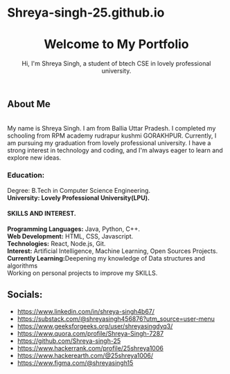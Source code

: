 # Shreya-singh-25.github.io
<!DOCTYPE html>
<html lang="en">
<head>
    <meta charset="UTF-8">
    <meta name="viewport" content="width=device-width, initial-scale=1.0">
    <title>My Portfolio</title>
    <link rel="stylesheet" href="styles.css">
</head>
<body>
    <header>
        <h1>Welcome to My Portfolio</h1>
        <p>Hi, I'm Shreya Singh, a student of btech CSE in lovely professional university.</p>
    </header>
    <section>
        <h2> About Me</h2>
        <p1><br>My name is Shreya Singh. I am from Ballia Uttar Pradesh. I completed my schooling from RPM academy rudrapur kushmi GORAKHPUR.
            Currently, I am pursuing my graduation from lovely professional university. I have a strong interest in technology and coding, and I'm always eager to learn and explore new ideas.</p>
        <h3><B><p2>Education:</p2></B></h3>
        <p3>Degree: B.Tech in Computer Science Engineering.</p3>
        <p4><br><b>University: Lovely Professional University(LPU).</b></p4>
        <h4><b>SKILLS AND INTEREST.</b></h4>
        <p5><b>Programming Languages:</b> Java, Python, C++.</p5>
        <p6><br><b>Web Development:</b> HTML, CSS, Javascript.</p6>
        <p7><br><b>Technologies:</b> React, Node.js, Git.</p7>
        <p8><br><b>Interest:</b> Artificial Intelligence, Machine Learning, Open Sources Projects.</p8>
        <p9><br><b>Currently Learning:</b>Deepening my knowledge of Data structures and algorithms</p9>
        <p10><br>Working on personal projects to improve my SKILLS.</p10>
    </section>
    <section>
        <h2><b>Socials:</b></h2>
        <ul>
            <li><a href="https://www.linkedin.com/in/shreya-singh4b67/">https://www.linkedin.com/in/shreya-singh4b67/</a>
            <li><a href="https://substack.com/@shreyasingh456876?utm_source=user-menu">https://substack.com/@shreyasingh456876?utm_source=user-menu</a></li>
            <li><a href="https://www.geeksforgeeks.org/user/shreyasingdyq3/">https://www.geeksforgeeks.org/user/shreyasingdyq3/</a></li>
            <li><a href="https://www.quora.com/profile/Shreya-Singh-7287">https://www.quora.com/profile/Shreya-Singh-7287</a></li>
            <li><a href="https://github.com/Shreya-singh-25">https://github.com/Shreya-singh-25</a></li>
            <li><a href="https://www.hackerrank.com/profile/25shreya1006">https://www.hackerrank.com/profile/25shreya1006</a></li>
            <li><a href="https://www.hackerearth.com/@25shreya1006/">https://www.hackerearth.com/@25shreya1006/</a></li>
            <li><a href="https://www.figma.com/@shreyasingh15">https://www.figma.com/@shreyasingh15</a></li>
                </li>

</body>
</html>

